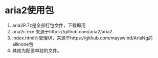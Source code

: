 # aria2使用包

1. aria2P.7z是全部打包文件，下载即用
2. aria2c.exe 来源于https://github.com/aria2/aria2
3. index.html为管理UI，来源于https://github.com/mayswind/AriaNg的allinone包
4. 其他为配置单独的文件。
